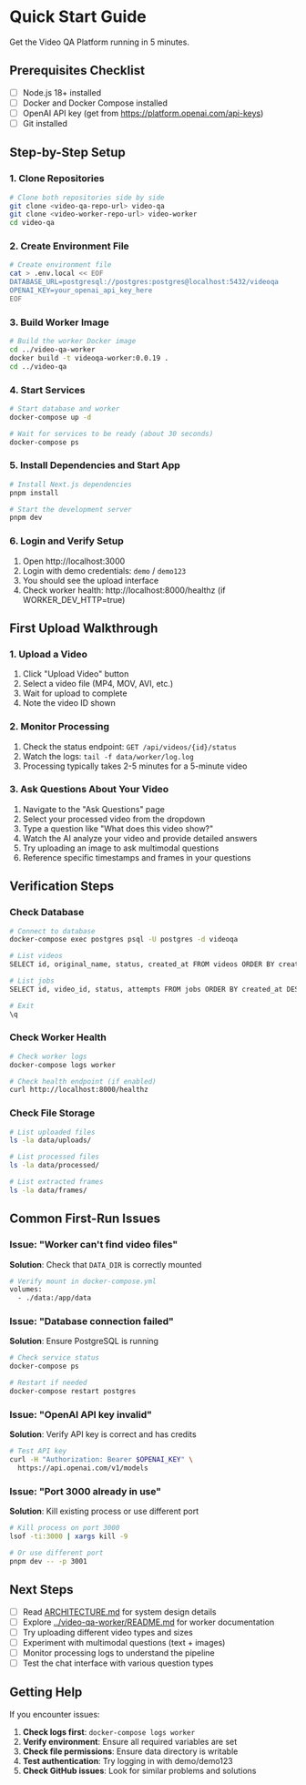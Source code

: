 # Quick Start Guide

Get the Video QA Platform running in 5 minutes.

## Prerequisites Checklist

- [ ] Node.js 18+ installed
- [ ] Docker and Docker Compose installed
- [ ] OpenAI API key (get from https://platform.openai.com/api-keys)
- [ ] Git installed

## Step-by-Step Setup

### 1. Clone Repositories
```bash
# Clone both repositories side by side
git clone <video-qa-repo-url> video-qa
git clone <video-worker-repo-url> video-worker
cd video-qa
```

### 2. Create Environment File
```bash
# Create environment file
cat > .env.local << EOF
DATABASE_URL=postgresql://postgres:postgres@localhost:5432/videoqa
OPENAI_KEY=your_openai_api_key_here
EOF
```

### 3. Build Worker Image
```bash
# Build the worker Docker image
cd ../video-qa-worker
docker build -t videoqa-worker:0.0.19 .
cd ../video-qa
```

### 4. Start Services
```bash
# Start database and worker
docker-compose up -d

# Wait for services to be ready (about 30 seconds)
docker-compose ps
```

### 5. Install Dependencies and Start App
```bash
# Install Next.js dependencies
pnpm install

# Start the development server
pnpm dev
```

### 6. Login and Verify Setup
1. Open http://localhost:3000
2. Login with demo credentials: `demo` / `demo123`
3. You should see the upload interface
4. Check worker health: http://localhost:8000/healthz (if WORKER_DEV_HTTP=true)

## First Upload Walkthrough

### 1. Upload a Video
1. Click "Upload Video" button
2. Select a video file (MP4, MOV, AVI, etc.)
3. Wait for upload to complete
4. Note the video ID shown

### 2. Monitor Processing
1. Check the status endpoint: `GET /api/videos/{id}/status`
2. Watch the logs: `tail -f data/worker/log.log`
3. Processing typically takes 2-5 minutes for a 5-minute video

### 3. Ask Questions About Your Video
1. Navigate to the "Ask Questions" page
2. Select your processed video from the dropdown
3. Type a question like "What does this video show?"
4. Watch the AI analyze your video and provide detailed answers
5. Try uploading an image to ask multimodal questions
6. Reference specific timestamps and frames in your questions

## Verification Steps

### Check Database
```bash
# Connect to database
docker-compose exec postgres psql -U postgres -d videoqa

# List videos
SELECT id, original_name, status, created_at FROM videos ORDER BY created_at DESC;

# List jobs
SELECT id, video_id, status, attempts FROM jobs ORDER BY created_at DESC;

# Exit
\q
```

### Check Worker Health
```bash
# Check worker logs
docker-compose logs worker

# Check health endpoint (if enabled)
curl http://localhost:8000/healthz
```

### Check File Storage
```bash
# List uploaded files
ls -la data/uploads/

# List processed files
ls -la data/processed/

# List extracted frames
ls -la data/frames/
```

## Common First-Run Issues

### Issue: "Worker can't find video files"
**Solution**: Check that `DATA_DIR` is correctly mounted
```bash
# Verify mount in docker-compose.yml
volumes:
  - ./data:/app/data
```

### Issue: "Database connection failed"
**Solution**: Ensure PostgreSQL is running
```bash
# Check service status
docker-compose ps

# Restart if needed
docker-compose restart postgres
```

### Issue: "OpenAI API key invalid"
**Solution**: Verify API key is correct and has credits
```bash
# Test API key
curl -H "Authorization: Bearer $OPENAI_KEY" \
  https://api.openai.com/v1/models
```

### Issue: "Port 3000 already in use"
**Solution**: Kill existing process or use different port
```bash
# Kill process on port 3000
lsof -ti:3000 | xargs kill -9

# Or use different port
pnpm dev -- -p 3001
```

## Next Steps

- [ ] Read [ARCHITECTURE.md](./ARCHITECTURE.md) for system design details
- [ ] Explore [../video-qa-worker/README.md](../video-qa-worker/README.md) for worker documentation
- [ ] Try uploading different video types and sizes
- [ ] Experiment with multimodal questions (text + images)
- [ ] Monitor processing logs to understand the pipeline
- [ ] Test the chat interface with various question types

## Getting Help

If you encounter issues:

1. **Check logs first**: `docker-compose logs worker`
2. **Verify environment**: Ensure all required variables are set
3. **Check file permissions**: Ensure data directory is writable
4. **Test authentication**: Try logging in with demo/demo123
5. **Check GitHub issues**: Look for similar problems and solutions

